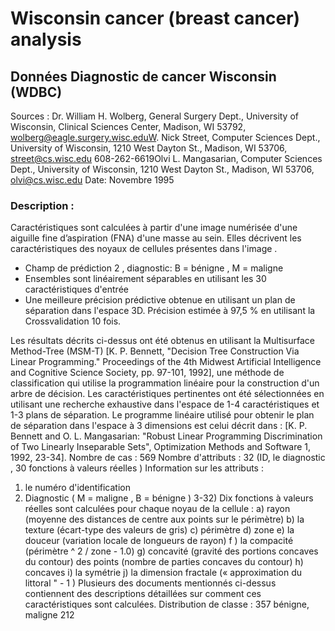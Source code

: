 # Wisconsin cancer (breast cancer) analysis

## Données Diagnostic de cancer Wisconsin (WDBC)
Sources :
  Dr. William H. Wolberg, General Surgery Dept., University of Wisconsin, Clinical Sciences Center, Madison,
  WI 53792, wolberg@eagle.surgery.wisc.eduW. Nick Street, Computer Sciences Dept., University of
  Wisconsin, 1210 West Dayton St., Madison, WI 53706, street@cs.wisc.edu 608-262-6619Olvi L.
  Mangasarian, Computer Sciences Dept., University of Wisconsin, 1210 West Dayton St., Madison, WI
  53706, olvi@cs.wisc.edu
  Date: Novembre 1995
 ### Description :
  Caractéristiques sont calculées à partir d'une image numérisée d'une aiguille fine d’aspiration (FNA) d'une
  masse au sein. Elles décrivent les caractéristiques des noyaux de cellules présentes dans l'image .
  - Champ de prédiction 2 , diagnostic: B = bénigne , M = maligne
  - Ensembles sont linéairement séparables en utilisant les 30 caractéristiques d'entrée
  - Une meilleure précision prédictive obtenue en utilisant un plan de séparation dans l'espace 3D. Précision
  estimée à 97,5 % en utilisant la Crossvalidation 10 fois.
  
  Les résultats décrits ci-dessus ont été obtenus en utilisant la Multisurface Method-Tree (MSM-T) [K. P.
  Bennett, "Decision Tree Construction Via Linear Programming." Proceedings of the 4th Midwest Artificial
  Intelligence and Cognitive Science Society, pp. 97-101, 1992], une méthode de classification qui utilise la
  programmation linéaire pour la construction d'un arbre de décision. Les caractéristiques pertinentes ont
  été sélectionnées en utilisant une recherche exhaustive dans l'espace de 1-4 caractéristiques et 1-3 plans
  de séparation.
  Le programme linéaire utilisé pour obtenir le plan de séparation dans l'espace à 3 dimensions est celui
  décrit dans :
  [K. P. Bennett and O. L. Mangasarian: "Robust Linear Programming Discrimination of Two Linearly
  Inseparable Sets", Optimization Methods and Software 1, 1992, 23-34].
  Nombre de cas : 569
  Nombre d'attributs : 32 (ID, le diagnostic , 30 fonctions à valeurs réelles )
  Information sur les attributs :
  1) le numéro d'identification
  2) Diagnostic ( M = maligne , B = bénigne )
  3-32) Dix fonctions à valeurs réelles sont calculées pour chaque noyau de la cellule :
  a) rayon (moyenne des distances de centre aux points sur le périmètre)
  b) la texture (écart-type des valeurs de gris)
  c) périmètre
  d) zone
  e) la douceur (variation locale de longueurs de rayon)
  f ) la compacité (périmètre ^ 2 / zone - 1.0)
  g) concavité (gravité des portions concaves du contour) des points (nombre de parties concaves
  du contour)
  h) concaves
  i) la symétrie
  j) la dimension fractale (« approximation du littoral " - 1 )
  Plusieurs des documents mentionnés ci-dessus contiennent des descriptions détaillées sur comment ces
  caractéristiques sont calculées.
  Distribution de classe : 357 bénigne, maligne 212
